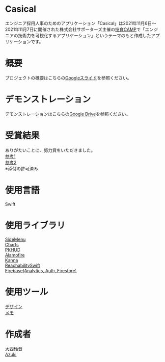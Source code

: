
# Casical
エンジニア採用人事のためのアプリケーション「Casical」は2021年11月6日〜2021年11月7日に開催された株式会社サポーターズ主催の[技育CAMP](https://talent.supporterz.jp/geekcamp/2021/)で「エンジニアの技術力を可視化するアプリケーション」というテーマのもと作成したアプリケーションです。

# 概要
プロジェクトの概要はこちらの[Googleスライド](https://docs.google.com/presentation/d/1dgoVYlNqH2GCnYH2Uh06ViqyM_BDnCL--n_A1n76iFM/edit#slide=id.g10087102858_1_1337)を参照ください。

# デモンストレーション
デモンストレーションはこちらの[Google Drive](https://drive.google.com/file/d/168Ytd1xJUHhbZAubh8SAno4TO2gw6yad/view?usp=sharing)を参照ください。

# 受賞結果
ありがたいことに、努力賞をいただきました。  
[参考1](https://twitter.com/geek_pjt/status/1457274497107595269?s=20)  
[参考2](https://twitter.com/geek_pjt/status/1457246442179862528?s=20)  
※添付の許可済み


# 使用言語
Swift

# 使用ライブラリ
[SideMenu](https://github.com/jonkykong/SideMenu)  
[Charts](https://github.com/danielgindi/Charts)  
[PKHUD](https://github.com/pkluz/PKHUD)  
[Alamofire](https://github.com/Alamofire/Alamofire)  
[Kanna](https://github.com/tid-kijyun/Kanna)  
[ReachabilitySwift](https://github.com/ashleymills/Reachability.swift)  
[Firebase(Analytics, Auth, Firestore)](https://firebase.google.com/)  

# 使用ツール
[デザイン](https://www.figma.com/file/jOFfkansDAR8zqpoJL95PW/Casical?node-id=111%3A288)  
[メモ](https://scrapbox.io/hackathon-2021-11/)  

# 作成者
[大西玲音](https://github.com/Reon0429-cat)  
[Azuki](https://github.com/AzukiYamada)  

